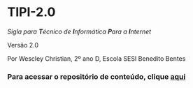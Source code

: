 # TIPI-2.0
_Sigla para **T**écnico de **I**nformática **P**ara a **I**nternet_

Versão 2.0

Por Wescley Christian, 2º ano D, Escola SESI Benedito Bentes

### Para acessar o repositório de conteúdo, clique [aqui](https://github.com/carloswvas/Educacional)
